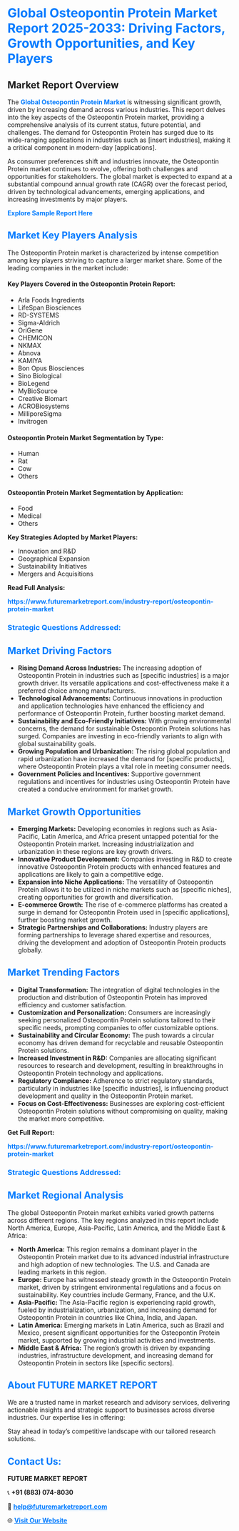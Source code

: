 <h1 style="color: #007BFF;">Global Osteopontin Protein Market Report 2025-2033: Driving Factors, Growth Opportunities, and Key Players</h1>

<section id="overview">
<h2>Market Report Overview</h2>
<p>The <a href="https://www.futuremarketreport.com/industry-report/osteopontin-protein-market" style="color: #007BFF; text-decoration: none;"><strong>Global Osteopontin Protein Market</strong></a> is witnessing significant growth, driven by increasing demand across various industries. This report delves into the key aspects of the Osteopontin Protein market, providing a comprehensive analysis of its current status, future potential, and challenges. The demand for Osteopontin Protein has surged due to its wide-ranging applications in industries such as [insert industries], making it a critical component in modern-day [applications].</p>
<p>As consumer preferences shift and industries innovate, the Osteopontin Protein market continues to evolve, offering both challenges and opportunities for stakeholders. The global market is expected to expand at a substantial compound annual growth rate (CAGR) over the forecast period, driven by technological advancements, emerging applications, and increasing investments by major players.</p>
</section>

<section id="overview">
<p><a href="https://www.futuremarketreport.com/request-sample/reportId=79317" style="color: #007BFF; text-decoration: none;"><strong>Explore Sample Report Here</strong></a></p>
</section>

<section id="key-players">
<h2 style="color: #007BFF;">Market Key Players Analysis</h2>
<p>The Osteopontin Protein market is characterized by intense competition among key players striving to capture a larger market share. Some of the leading companies in the market include:</p>
<h4>Key Players Covered in the Osteopontin Protein Report:</h4>
<ul><li>Arla Foods Ingredients</li><li>LifeSpan Biosciences</li><li>RD-SYSTEMS</li><li>Sigma-Aldrich</li><li>OriGene</li><li>CHEMICON</li><li>NKMAX</li><li>Abnova</li><li>KAMIYA</li><li>Bon Opus Biosciences</li><li>Sino Biological</li><li>BioLegend</li><li>MyBioSource</li><li>Creative Biomart</li><li>ACROBiosystems</li><li>MilliporeSigma</li><li>Invitrogen</li></ul>
<h4>Osteopontin Protein Market Segmentation by Type:</h4>
<ul><li>Human</li><li>Rat</li><li>Cow</li><li>Others</li></ul>

<h4>Osteopontin Protein Market Segmentation by Application:</h4>
<ul><li>Food</li><li>Medical</li><li>Others</li></ul>
<p><strong>Key Strategies Adopted by Market Players:</strong></p>
<ul>
<li>Innovation and R&D</li>
<li>Geographical Expansion</li>
<li>Sustainability Initiatives</li>
<li>Mergers and Acquisitions</li>
</ul>
</section>

<section>
<p><strong>Read Full Analysis: </strong></p><a href="https://www.futuremarketreport.com/industry-report/osteopontin-protein-market" style="color: #007BFF; text-decoration: none;"><strong>https://www.futuremarketreport.com/industry-report/osteopontin-protein-market</strong></a>
<h3 style="color: #007BFF;">Strategic Questions Addressed:</h3>
</section>

<section id="driving-factors">
<h2 style="color: #007BFF;">Market Driving Factors</h2>
<ul>
<li><strong>Rising Demand Across Industries:</strong> The increasing adoption of Osteopontin Protein in industries such as [specific industries] is a major growth driver. Its versatile applications and cost-effectiveness make it a preferred choice among manufacturers.</li>
<li><strong>Technological Advancements:</strong> Continuous innovations in production and application technologies have enhanced the efficiency and performance of Osteopontin Protein, further boosting market demand.</li>
<li><strong>Sustainability and Eco-Friendly Initiatives:</strong> With growing environmental concerns, the demand for sustainable Osteopontin Protein solutions has surged. Companies are investing in eco-friendly variants to align with global sustainability goals.</li>
<li><strong>Growing Population and Urbanization:</strong> The rising global population and rapid urbanization have increased the demand for [specific products], where Osteopontin Protein plays a vital role in meeting consumer needs.</li>
<li><strong>Government Policies and Incentives:</strong> Supportive government regulations and incentives for industries using Osteopontin Protein have created a conducive environment for market growth.</li>
</ul>
</section>

<section id="growth-opportunities">
<h2 style="color: #007BFF;">Market Growth Opportunities</h2>
<ul>
<li><strong>Emerging Markets:</strong> Developing economies in regions such as Asia-Pacific, Latin America, and Africa present untapped potential for the Osteopontin Protein market. Increasing industrialization and urbanization in these regions are key growth drivers.</li>
<li><strong>Innovative Product Development:</strong> Companies investing in R&D to create innovative Osteopontin Protein products with enhanced features and applications are likely to gain a competitive edge.</li>
<li><strong>Expansion into Niche Applications:</strong> The versatility of Osteopontin Protein allows it to be utilized in niche markets such as [specific niches], creating opportunities for growth and diversification.</li>
<li><strong>E-commerce Growth:</strong> The rise of e-commerce platforms has created a surge in demand for Osteopontin Protein used in [specific applications], further boosting market growth.</li>
<li><strong>Strategic Partnerships and Collaborations:</strong> Industry players are forming partnerships to leverage shared expertise and resources, driving the development and adoption of Osteopontin Protein products globally.</li>
</ul>
</section>

<section id="trending-factors">
<h2 style="color: #007BFF;">Market Trending Factors</h2>
<ul>
<li><strong>Digital Transformation:</strong> The integration of digital technologies in the production and distribution of Osteopontin Protein has improved efficiency and customer satisfaction.</li>
<li><strong>Customization and Personalization:</strong> Consumers are increasingly seeking personalized Osteopontin Protein solutions tailored to their specific needs, prompting companies to offer customizable options.</li>
<li><strong>Sustainability and Circular Economy:</strong> The push towards a circular economy has driven demand for recyclable and reusable Osteopontin Protein solutions.</li>
<li><strong>Increased Investment in R&D:</strong> Companies are allocating significant resources to research and development, resulting in breakthroughs in Osteopontin Protein technology and applications.</li>
<li><strong>Regulatory Compliance:</strong> Adherence to strict regulatory standards, particularly in industries like [specific industries], is influencing product development and quality in the Osteopontin Protein market.</li>
<li><strong>Focus on Cost-Effectiveness:</strong> Businesses are exploring cost-efficient Osteopontin Protein solutions without compromising on quality, making the market more competitive.</li>
</ul>
</section>

<section>
<p><strong>Get Full Report: </strong></p><a href="https://www.futuremarketreport.com/industry-report/osteopontin-protein-market" style="color: #007BFF; text-decoration: none;"><strong>https://www.futuremarketreport.com/industry-report/osteopontin-protein-market</strong></a>
<h3 style="color: #007BFF;">Strategic Questions Addressed:</h3>
</section>


<section id="regional-analysis">
<h2 style="color: #007BFF;">Market Regional Analysis</h2>
<p>The global Osteopontin Protein market exhibits varied growth patterns across different regions. The key regions analyzed in this report include North America, Europe, Asia-Pacific, Latin America, and the Middle East & Africa:</p>
<ul>
<li><strong>North America:</strong> This region remains a dominant player in the Osteopontin Protein market due to its advanced industrial infrastructure and high adoption of new technologies. The U.S. and Canada are leading markets in this region.</li>
<li><strong>Europe:</strong> Europe has witnessed steady growth in the Osteopontin Protein market, driven by stringent environmental regulations and a focus on sustainability. Key countries include Germany, France, and the U.K.</li>
<li><strong>Asia-Pacific:</strong> The Asia-Pacific region is experiencing rapid growth, fueled by industrialization, urbanization, and increasing demand for Osteopontin Protein in countries like China, India, and Japan.</li>
<li><strong>Latin America:</strong> Emerging markets in Latin America, such as Brazil and Mexico, present significant opportunities for the Osteopontin Protein market, supported by growing industrial activities and investments.</li>
<li><strong>Middle East & Africa:</strong> The region’s growth is driven by expanding industries, infrastructure development, and increasing demand for Osteopontin Protein in sectors like [specific sectors].</li>
</ul>
</section>

<footer>
<h2 style="color: #007BFF;">About FUTURE MARKET REPORT</h2>
<p>We are a trusted name in market research and advisory services, delivering actionable insights and strategic support to businesses across diverse industries. Our expertise lies in offering:</p>

<p>Stay ahead in today’s competitive landscape with our tailored research solutions.</p>

<h2 style="color: #007BFF;">Contact Us:</h2>
<p><strong>FUTURE MARKET REPORT</strong></p>
<p>📞 <strong>+91 (883) 074-8030</strong></p>
<p>📧 <strong><a href="mailto:help@futuremarketreport.com" style="color: #007BFF;">help@futuremarketreport.com</a></strong></p>
<p>🌐 <strong><a href="https://www.futuremarketreport.com/" style="color: #007BFF;">Visit Our Website</a></strong></p>
</footer>